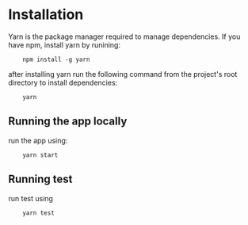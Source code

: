# Installation
Yarn is the package manager required to manage dependencies.
If you have npm, install yarn by runining:
```shell
    npm install -g yarn
```

after installing yarn
run the following command from the project's root directory to install dependencies:
```shell
    yarn
```

## Running the app locally
run the app using: 
```shell
    yarn start
```

## Running test
run test using
```shell
    yarn test
```